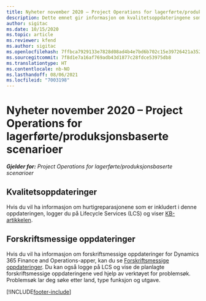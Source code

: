 ```yaml
---
title: Nyheter november 2020 – Project Operations for lagerførte/produksjonsbaserte scenarioer
description: Dette emnet gir informasjon om kvalitetsoppdateringene som er tilgjengelige i november 2020-versjonen av Project Operations for lagerførte/produksjonsbaserte scenarioer.
author: sigitac
ms.date: 10/15/2020
ms.topic: article
ms.reviewer: kfend
ms.author: sigitac
ms.openlocfilehash: 7ffbca7929133e7828d08ad4b4e7bd6b702c15e39726421a35241d23d1123f48
ms.sourcegitcommit: 7f8d1e7a16af769adb43d1877c28fdce53975db8
ms.translationtype: HT
ms.contentlocale: nb-NO
ms.lasthandoff: 08/06/2021
ms.locfileid: "7003198"
---
```

# <a name="whats-new-november-2020---project-operations-for-stockedproduction-based-scenarios"></a>Nyheter november 2020 – Project Operations for lagerførte/produksjonsbaserte scenarioer

_**Gjelder for:** Project Operations for lagerførte/produksjonsbaserte scenarioer_

## <a name="quality-updates"></a>Kvalitetsoppdateringer

Hvis du vil ha informasjon om hurtigreparasjonene som er inkludert i denne oppdateringen, logger du på Lifecycle Services (LCS) og viser [KB-artikkelen](https://fix.lcs.dynamics.com/Issue/Details?bugId=488609&amp;dbType=3&amp;qc=8251e8e1d5e2386de850599926c1adc3fec8e2ba25308036d22cdfe0a1c28fc7).

## <a name="regulatory-updates"></a>Forskriftsmessige oppdateringer

Hvis du vil ha informasjon om forskriftsmessige oppdateringer for Dynamics 365 Finance and Operations-apper, kan du se [Forskriftsmessige oppdateringer](/dynamics365/finance/localizations/regulatory-updates). Du kan også logge på LCS og vise de planlagte forskriftsmessige oppdateringene ved hjelp av verktøyet for problemsøk. Problemsøk lar deg søke etter land, type funksjon og utgave.


[!INCLUDE[footer-include](../../includes/footer-banner.md)]